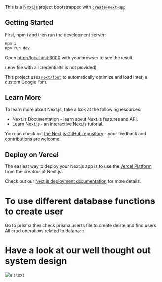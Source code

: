 This is a [Next.js](https://nextjs.org/) project bootstrapped with [`create-next-app`](https://github.com/vercel/next.js/tree/canary/packages/create-next-app).

## Getting Started

First, npm i and then run the development server:

```bash
npm i
npm run dev
```

Open [http://localhost:3000](http://localhost:3000) with your browser to see the result.

(.env file with all credentialts is not provided)

This project uses [`next/font`](https://nextjs.org/docs/basic-features/font-optimization) to automatically optimize and load Inter, a custom Google Font.

## Learn More

To learn more about Next.js, take a look at the following resources:

- [Next.js Documentation](https://nextjs.org/docs) - learn about Next.js features and API.
- [Learn Next.js](https://nextjs.org/learn) - an interactive Next.js tutorial.

You can check out [the Next.js GitHub repository](https://github.com/vercel/next.js/) - your feedback and contributions are welcome!

## Deploy on Vercel

The easiest way to deploy your Next.js app is to use the [Vercel Platform](https://vercel.com/new?utm_medium=default-template&filter=next.js&utm_source=create-next-app&utm_campaign=create-next-app-readme) from the creators of Next.js.

Check out our [Next.js deployment documentation](https://nextjs.org/docs/deployment) for more details.

# To use different database functions to create user

Go to prisma then check prisma.user.ts file to create delete and find users. All crud operations related to database

# Have a look at our well thought out system design

![alt text](https://github.com/GeroWalther/pluto/tree/master/public/pluto_system-design.png?raw=true)
